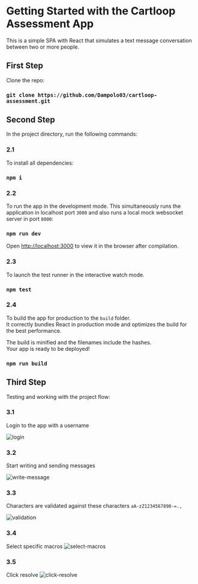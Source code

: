 # Getting Started with the Cartloop Assessment App

This is a simple SPA with React that simulates a text message conversation between two or more people.

## First Step

Clone the repo:

### `git clone https://github.com/Dampolo03/cartloop-assessment.git`

## Second Step

In the project directory, run the following commands:

### 2.1

To install all dependencies:

### `npm i`

### 2.2

To run the app in the development mode. This simultaneously runs the application in localhost port `3000` and also runs a local mock websocket server in port `8000`:

### `npm run dev`

Open [http://localhost:3000](http://localhost:3000) to view it in the browser after compilation.

### 2.3

To launch the test runner in the interactive watch mode.

### `npm test`

### 2.4

To build the app for production to the `build` folder.\
It correctly bundles React in production mode and optimizes the build for the best performance.

The build is minified and the filenames include the hashes.\
Your app is ready to be deployed!

### `npm run build`

## Third Step

Testing and working with the project flow:

### 3.1

Login to the app with a username

![login](https://user-images.githubusercontent.com/60344294/145956512-8a95a20d-ee7e-42f7-ac92-7d0412f121c0.PNG)

### 3.2

Start writing and sending messages

![write-message](https://user-images.githubusercontent.com/60344294/145956520-4a54c940-1e99-4352-a3f4-a4ec71984f1f.PNG)

### 3.3

Characters are validated against these characters `aA-zZ1234567890-=.,`

![validation](https://user-images.githubusercontent.com/60344294/145956518-b1bd9b5c-2bb9-49a9-b46f-fcaec43cb23e.PNG)

### 3.4

Select specific macros
![select-macros](https://user-images.githubusercontent.com/60344294/145956516-d39c8ef3-e511-4359-bdc3-2d76c46dc44a.PNG)

### 3.5

Click resolve
![click-resolve](https://user-images.githubusercontent.com/60344294/145956509-a96e7661-5b9c-4f4e-a393-8bc72469f3b4.PNG)
